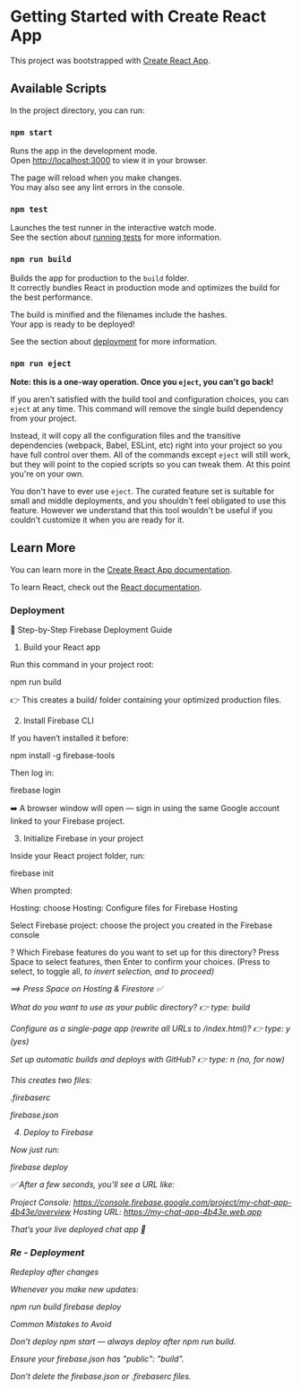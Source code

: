 # Getting Started with Create React App

This project was bootstrapped with [Create React App](https://github.com/facebook/create-react-app).

## Available Scripts

In the project directory, you can run:

### `npm start`

Runs the app in the development mode.\
Open [http://localhost:3000](http://localhost:3000) to view it in your browser.

The page will reload when you make changes.\
You may also see any lint errors in the console.

### `npm test`

Launches the test runner in the interactive watch mode.\
See the section about [running tests](https://facebook.github.io/create-react-app/docs/running-tests) for more information.

### `npm run build`

Builds the app for production to the `build` folder.\
It correctly bundles React in production mode and optimizes the build for the best performance.

The build is minified and the filenames include the hashes.\
Your app is ready to be deployed!

See the section about [deployment](https://facebook.github.io/create-react-app/docs/deployment) for more information.

### `npm run eject`

**Note: this is a one-way operation. Once you `eject`, you can't go back!**

If you aren't satisfied with the build tool and configuration choices, you can `eject` at any time. This command will remove the single build dependency from your project.

Instead, it will copy all the configuration files and the transitive dependencies (webpack, Babel, ESLint, etc) right into your project so you have full control over them. All of the commands except `eject` will still work, but they will point to the copied scripts so you can tweak them. At this point you're on your own.

You don't have to ever use `eject`. The curated feature set is suitable for small and middle deployments, and you shouldn't feel obligated to use this feature. However we understand that this tool wouldn't be useful if you couldn't customize it when you are ready for it.

## Learn More

You can learn more in the [Create React App documentation](https://facebook.github.io/create-react-app/docs/getting-started).

To learn React, check out the [React documentation](https://reactjs.org/).

### Deployment

🚀 Step-by-Step Firebase Deployment Guide
1. Build your React app

Run this command in your project root:

npm run build


👉 This creates a build/ folder containing your optimized production files.

2. Install Firebase CLI

If you haven’t installed it before:

npm install -g firebase-tools


Then log in:

firebase login


➡️ A browser window will open — sign in using the same Google account linked to your Firebase project.

3. Initialize Firebase in your project

Inside your React project folder, run:

firebase init


When prompted:

Hosting: choose Hosting: Configure files for Firebase Hosting

Select Firebase project: choose the project you created in the Firebase console

? Which Firebase features do you want to set up for this directory? Press Space to select features, then Enter to confirm your choices. (Press <space> to select, <a> to toggle all, <i> to invert selection, and <enter> to proceed)

==> Press Space on Hosting & Firestore ✅


What do you want to use as your public directory?
👉 type: build

Configure as a single-page app (rewrite all URLs to /index.html)?
👉 type: y (yes)

Set up automatic builds and deploys with GitHub?
👉 type: n (no, for now)

This creates two files:

.firebaserc

firebase.json

4. Deploy to Firebase

Now just run:

firebase deploy


✅ After a few seconds, you’ll see a URL like:

Project Console: https://console.firebase.google.com/project/my-chat-app-4b43e/overview
Hosting URL: https://my-chat-app-4b43e.web.app


That’s your live deployed chat app 🎉



### Re - Deployment

Redeploy after changes

Whenever you make new updates:

npm run build
firebase deploy

Common Mistakes to Avoid

Don’t deploy npm start — always deploy after npm run build.

Ensure your firebase.json has "public": "build".

Don’t delete the firebase.json or .firebaserc files.


